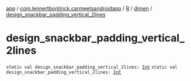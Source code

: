 [app](../../../index.md) / [com.lennertbontinck.carmeetsandroidapp](../../index.md) / [R](../index.md) / [dimen](index.md) / [design_snackbar_padding_vertical_2lines](./design_snackbar_padding_vertical_2lines.md)

# design_snackbar_padding_vertical_2lines

`static val design_snackbar_padding_vertical_2lines: `[`Int`](https://kotlinlang.org/api/latest/jvm/stdlib/kotlin/-int/index.html)
`static val design_snackbar_padding_vertical_2lines: `[`Int`](https://kotlinlang.org/api/latest/jvm/stdlib/kotlin/-int/index.html)